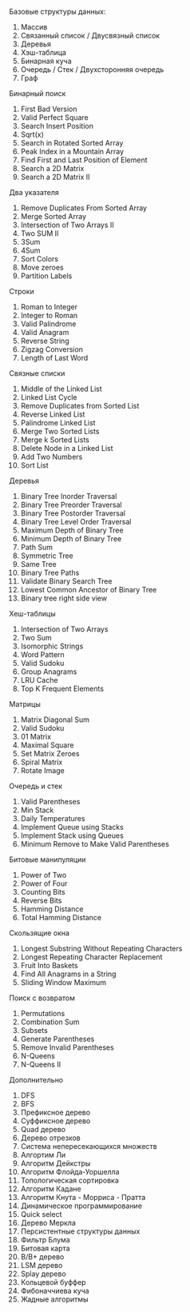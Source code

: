 Базовые структуры данных:
1) Массив
2) Связанный список / Двусвязный список
3) Деревья
4) Хэш-таблица
5) Бинарная куча
6) Очередь / Стек / Двухсторонняя очередь
7) Граф

Бинарный поиск
1) First Bad Version
2) Valid Perfect Square
3) Search Insert Position
4) Sqrt(x)
5) Search in Rotated Sorted Array
6) Peak Index in a Mountain Array
7) Find First and Last Position of Element
8) Search a 2D Matrix
9) Search a 2D Matrix II

Два указателя
1) Remove Duplicates From Sorted Array
2) Merge Sorted Array
3) Intersection of Two Arrays II
4) Two SUM II
5) 3Sum
6) 4Sum
7) Sort Colors
8) Move zeroes
9) Partition Labels

Строки
1) Roman to Integer
2) Integer to Roman
3) Valid Palindrome
4) Valid Anagram
5) Reverse String
6) Zigzag Conversion
7) Length of Last Word

Связные списки
1) Middle of the Linked List
2) Linked List Cycle
3) Remove Duplicates from Sorted List
4) Reverse Linked List
5) Palindrome Linked List
6) Merge Two Sorted Lists
7) Merge k Sorted Lists
8) Delete Node in a Linked List
9) Add Two Numbers
10) Sort List

Деревья
1) Binary Tree Inorder Traversal
2) Binary Tree Preorder Traversal
3) Binary Tree Postorder Traversal
4) Binary Tree Level Order Traversal
5) Maximum Depth of Binary Tree
6) Minimum Depth of Binary Tree
7) Path Sum
8) Symmetric Tree
9) Same Tree
10) Binary Tree Paths
11) Validate Binary Search Tree
12) Lowest Common Ancestor of Binary Tree
13) Binary tree right side view

Хеш-таблицы
1) Intersection of Two Arrays
2) Two Sum
3) Isomorphic Strings
4) Word Pattern
5) Valid Sudoku
6) Group Anagrams
7) LRU Cache
8) Top K Frequent Elements

Матрицы
1) Matrix Diagonal Sum
2) Valid Sudoku
3) 01 Matrix
4) Maximal Square
5) Set Matrix Zeroes
6) Spiral Matrix
7) Rotate Image

Очередь и стек
1) Valid Parentheses
2) Min Stack
3) Daily Temperatures
4) Implement Queue using Stacks
5) Implement Stack using Queues
6) Minimum Remove to Make Valid Parentheses

Битовые манипуляции
1) Power of Two
2) Power of Four
3) Counting Bits
4) Reverse Bits
5) Hamming Distance
6) Total Hamming Distance

Скользящие окна
1) Longest Substring Without Repeating Characters
2) Longest Repeating Character Replacement
3) Fruit Into Baskets
4) Find All Anagrams in a String
5) Sliding Window Maximum

Поиск с возвратом
1) Permutations
2) Combination Sum
3) Subsets
4) Generate Parentheses
5) Remove Invalid Parentheses
6) N-Queens
7) N-Queens II

Дополнительно
1) DFS
2) BFS
3) Префиксное дерево
4) Суффиксное дерево
5) Quad дерево
6) Дерево отрезков
7) Система непересекающихся множеств
8) Алгортим Ли
9) Алгоритм Дейкстры
10) Алгоритм Флойда-Уоршелла
11) Топологическая сортировка
12) Алгоритм Кадане
13) Алгоритм Кнута - Морриса - Пратта
14) Динамическое программирование
15) Quick select
16) Дерево Меркла
17) Персистентные структуры данных
18) Фильтр Блума
19) Битовая карта
20) B/B+ дерево
21) LSM дерево
22) Splay дерево
23) Кольцевой буффер
24) Фибоначчиева куча
25) Жадные алгоритмы
